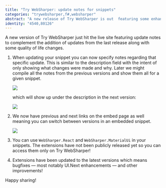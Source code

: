 ```yaml
---
title: "Try WebSharper: update notes for snippets"
categories: "trywebsharper,f#,websharper"
abstract: "A new release of Try WebSharper is out  featuring some enhancements regarding snippet meta-data and embedding."
identity: "4540,80126"
---
```

A new version of Try WebSharper just hit the live site featuring update notes to complement the addition of updates from the last release along with some quality of life changes.

1. When updating your snippet you can now specify notes regarding that specific update. This is similar to the description field with the intent of only showing what changes were made and why. Later we might compile all the notes from the previous versions and show them all for a given snippet.

	[![](http://i.imgur.com/OERhcIil.png)](http://i.imgur.com/OERhcIi.png)

	which will show up under the description in the next version:
    
    [![](http://i.imgur.com/LIUrsN2l.png?1)](http://i.imgur.com/LIUrsN2l.png?1)
    
2. We now have previous and next links on the embed page as well meaning you can switch between versions in an embedded snippet.
	
    [![](http://i.imgur.com/a7f3H0Ll.png)](http://i.imgur.com/a7f3H0L.png)                   
    
3. You can use `WebSharper.React` and `WebSharper.MaterialUi` in your snippets. The extensions have not been publicly released yet so you can access them only on Try WebSharper!

4. Extensions have been updated to the latest versions which means bugfixes — most notably UI.Next enhancements — and other improvements!

Happy sharing!